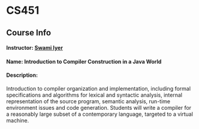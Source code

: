 # CS451

##  Course Info
#### Instructor: [Swami Iyer](https://swamiiyer.net/)
#### Name: Introduction to Compiler Construction in a Java World
#### Description:
Introduction to compiler organization and implementation, including formal specifications and algorithms for lexical and syntactic analysis, internal representation of the source program, semantic analysis, run-time environment issues and code generation. Students will write a compiler for a reasonably large subset of a contemporary language, targeted to a virtual machine.
